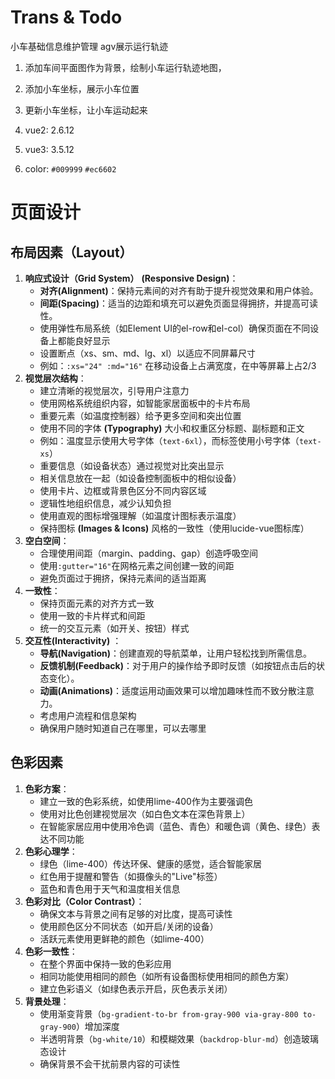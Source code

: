 # Trans & Todo


小车基础信息维护管理
agv展示运行轨迹
1. 添加车间平面图作为背景，绘制小车运行轨迹地图，
2. 添加小车坐标，展示小车位置
3. 更新小车坐标，让小车运动起来


1. vue2: 2.6.12
2. vue3: 3.5.12
3. color: `#009999`  `#ec6602`


# 页面设计

## 布局因素（Layout）

1. **响应式设计（Grid System）**  **(Responsive Design)**：
	- **对齐(Alignment)**：保持元素间的对齐有助于提升视觉效果和用户体验。
	- **间距(Spacing)**：适当的边距和填充可以避免页面显得拥挤，并提高可读性。
	- 使用弹性布局系统（如Element UI的el-row和el-col）确保页面在不同设备上都能良好显示
	- 设置断点（xs、sm、md、lg、xl）以适应不同屏幕尺寸
	- 例如：`:xs="24" :md="16"` 在移动设备上占满宽度，在中等屏幕上占2/3
2. **视觉层次结构**：
	- 建立清晰的视觉层次，引导用户注意力
	- 使用网格系统组织内容，如智能家居面板中的卡片布局
	- 重要元素（如温度控制器）给予更多空间和突出位置
	- 使用不同的字体 **(Typography)** 大小和权重区分标题、副标题和正文
	- 例如：温度显示使用大号字体（`text-6xl`），而标签使用小号字体（`text-xs`）
	- 重要信息（如设备状态）通过视觉对比突出显示
	- 相关信息放在一起（如设备控制面板中的相似设备）
	- 使用卡片、边框或背景色区分不同内容区域
	- 逻辑性地组织信息，减少认知负担
	- 使用直观的图标增强理解（如温度计图标表示温度）
	- 保持图标 **(Images & Icons)** 风格的一致性（使用lucide-vue图标库）
3. **空白空间**：
	- 合理使用间距（margin、padding、gap）创造呼吸空间
	- 使用`:gutter="16"`在网格元素之间创建一致的间距
	- 避免页面过于拥挤，保持元素间的适当距离
4. **一致性**：
	- 保持页面元素的对齐方式一致
	- 使用一致的卡片样式和间距
	- 统一的交互元素（如开关、按钮）样式
5. **交互性(Interactivity)** ：
	- **导航(Navigation)**：创建直观的导航菜单，让用户轻松找到所需信息。
	- **反馈机制(Feedback)**：对于用户的操作给予即时反馈（如按钮点击后的状态变化）。
	- **动画(Animations)**：适度运用动画效果可以增加趣味性而不致分散注意力。
	- 考虑用户流程和信息架构
	- 确保用户随时知道自己在哪里，可以去哪里
## 色彩因素

1. **色彩方案**：
	- 建立一致的色彩系统，如使用lime-400作为主要强调色
	- 使用对比色创建视觉层次（如白色文本在深色背景上）
	- 在智能家居应用中使用冷色调（蓝色、青色）和暖色调（黄色、绿色）表达不同功能
2. **色彩心理学**：
	- 绿色（lime-400）传达环保、健康的感觉，适合智能家居
	- 红色用于提醒和警告（如摄像头的"Live"标签）
	- 蓝色和青色用于天气和温度相关信息
3. **色彩对比（Color Contrast）**：
	- 确保文本与背景之间有足够的对比度，提高可读性
	- 使用颜色区分不同状态（如开启/关闭的设备）
	- 活跃元素使用更鲜艳的颜色（如lime-400）
4. **色彩一致性**：
	- 在整个界面中保持一致的色彩应用
	- 相同功能使用相同的颜色（如所有设备图标使用相同的颜色方案）
	- 建立色彩语义（如绿色表示开启，灰色表示关闭）
5. **背景处理**：
	- 使用渐变背景（`bg-gradient-to-br from-gray-900 via-gray-800 to-gray-900`）增加深度
	- 半透明背景（`bg-white/10`）和模糊效果（`backdrop-blur-md`）创造玻璃态设计
	- 确保背景不会干扰前景内容的可读性
